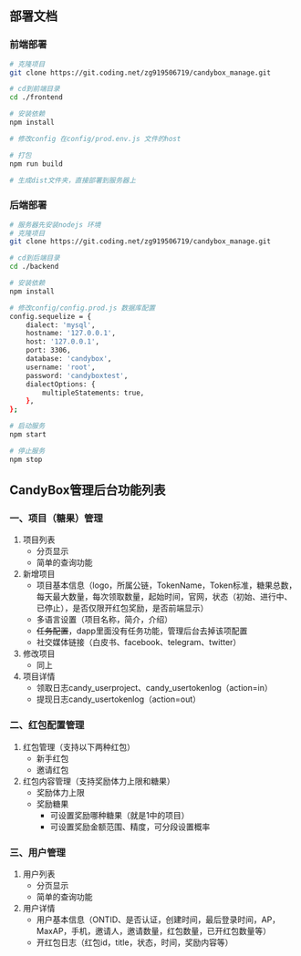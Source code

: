## 部署文档

### 前端部署

```bash
# 克隆项目
git clone https://git.coding.net/zg919506719/candybox_manage.git

# cd到前端目录
cd ./frontend

# 安装依赖
npm install

# 修改config 在config/prod.env.js 文件的host

# 打包
npm run build

# 生成dist文件夹，直接部署到服务器上

```

### 后端部署

```bash
# 服务器先安装nodejs 环境
# 克隆项目
git clone https://git.coding.net/zg919506719/candybox_manage.git

# cd到后端目录
cd ./backend

# 安装依赖
npm install

# 修改config/config.prod.js 数据库配置
config.sequelize = {
    dialect: 'mysql',
    hostname: '127.0.0.1',
    host: '127.0.0.1',
    port: 3306,
    database: 'candybox',
    username: 'root',
    password: 'candyboxtest',
    dialectOptions: {
        multipleStatements: true,
    },
};

# 启动服务
npm start

# 停止服务
npm stop
```


## CandyBox管理后台功能列表
### 一、项目（糖果）管理
1. 项目列表
   - 分页显示
   - 简单的查询功能
2. 新增项目
   - 项目基本信息（logo，所属公链，TokenName，Token标准，糖果总数，每天最大数量，每次领取数量，起始时间，官网，状态（初始、进行中、已停止），是否仅限开红包奖励，是否前端显示）
   - 多语言设置（项目名称，简介，介绍）
   - ~~任务配置~~，dapp里面没有任务功能，管理后台去掉该项配置
   - 社交媒体链接（白皮书、facebook、telegram、twitter）
3. 修改项目
   - 同上
4. 项目详情
   - 领取日志candy_userproject、candy_usertokenlog（action=in）
   - 提现日志candy_usertokenlog（action=out）
   
### 二、红包配置管理
1. 红包管理（支持以下两种红包）
   - 新手红包
   - 邀请红包
2. 红包内容管理（支持奖励体力上限和糖果）
   - 奖励体力上限
   - 奖励糖果
      - 可设置奖励哪种糖果（就是1中的项目）
      - 可设置奖励金额范围、精度，可分段设置概率
   
### 三、用户管理
1. 用户列表
   - 分页显示
   - 简单的查询功能
2. 用户详情
   - 用户基本信息（ONTID、是否认证，创建时间，最后登录时间，AP，MaxAP，手机，邀请人，邀请数量，红包数量，已开红包数量等）
   - 开红包日志（红包id，title，状态，时间，奖励内容等）